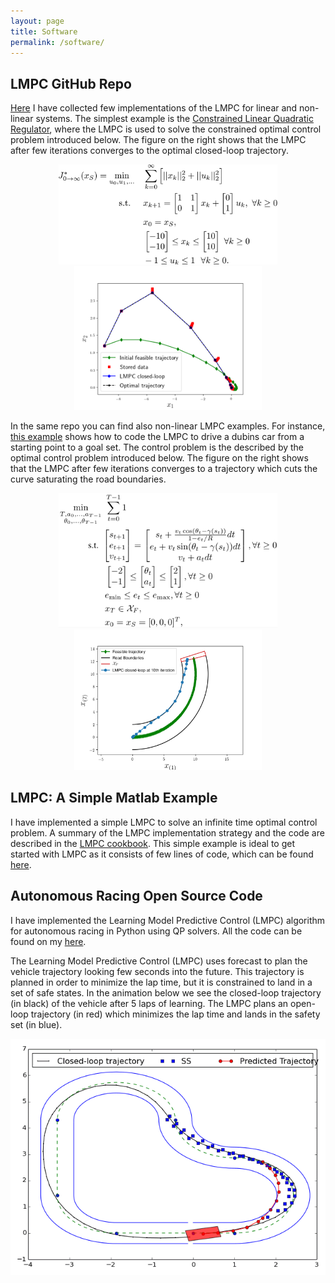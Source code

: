 ```yaml
---
layout: page
title: Software
permalink: /software/
---
```

<!-- Global site tag (gtag.js) - Google Analytics -->
<script async src="https://www.googletagmanager.com/gtag/js?id=UA-180984784-1"></script>
<script>
  window.dataLayer = window.dataLayer || [];
  function gtag(){dataLayer.push(arguments);}
  gtag('js', new Date());

  gtag('config', 'UA-180984784-1');
</script>

## LMPC GitHub Repo
[Here](https://github.com/urosolia/LMPC) I have collected few implementations of the LMPC for linear and non-linear systems. The simplest example is the [Constrained Linear Quadratic Regulator](https://github.com/urosolia/LMPC/tree/master/LinearLMPC), where the LMPC is used to solve the constrained optimal control problem introduced below. The figure on the right shows that the LMPC after few iterations converges to the optimal closed-loop trajectory.  

<p align="center">
	<img src="https://github.com/urosolia/urosolia.github.io/raw/main/images/codeImg/CLQR.png" width="350" />
	<img src="https://github.com/urosolia/urosolia.github.io/raw/main/images/codeImg/CLQR_cl.png" width="300" />
</p>

In the same repo you can find also non-linear LMPC examples. For instance, [this example](https://github.com/urosolia/LMPC/tree/master/NonlinearLMPC/DubinsRacing_ConvexSafeSet) shows how to code the LMPC to drive a dubins car from a starting point to a goal set. The control problem is the described by the optimal control problem introduced below. The figure on the right shows that the LMPC after few iterations converges to a trajectory which cuts the curve saturating the road boundaries.  


<p align="center">
	<img src="https://github.com/urosolia/urosolia.github.io/raw/main/images/codeImg/nonlinear.png" width="350" />
	<img src="https://github.com/urosolia/urosolia.github.io/raw/main/images/codeImg/nonlinear_cl.png" width="300" />
</p>




## LMPC: A Simple Matlab Example
I have implemented a simple LMPC to solve an infinite time optimal control problem. A summary of the LMPC implementation strategy and the code are described in the [LMPC cookbook](https://github.com/urosolia/LMPC_SimpleExample/raw/master/PDF_README.pdf). This simple example is ideal to get started with LMPC as it consists of few lines of code, which can be found [here](https://github.com/urosolia/LMPC_SimpleExample).

## Autonomous Racing Open Source Code
I have implemented the Learning Model Predictive Control (LMPC) algorithm for autonomous racing in Python using QP solvers. All the code can be found on my [here](https://github.com/urosolia/RacingLMPC/tree/master).

The Learning Model Predictive Control (LMPC) uses forecast to plan the vehicle trajectory looking few seconds into the future. This trajectory is planned in order to minimize the lap time, but it is constrained to land in a set of safe states. In the animation below we see the closed-loop trajectory (in black) of the vehicle after 5 laps of learning. The LMPC plans an open-loop trajectory (in red) which minimizes the lap time and lands in the safety set (in blue).

<p align="center">
	<img src="https://github.com/urosolia/urosolia.github.io/raw/main/images/codeImg/racing.gif" />
</p>